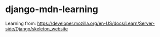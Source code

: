 # django-mdn-learning
Learning from: https://developer.mozilla.org/en-US/docs/Learn/Server-side/Django/skeleton_website
